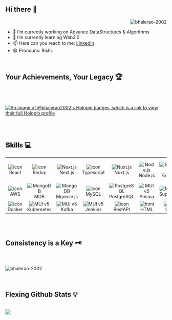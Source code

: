 ## Hi there 👋
<p align="right"> <img src="https://komarev.com/ghpvc/?username=bhalerao-2002&label=Profile%20views&color=0e75b6&style=flat" alt="bhalerao-2002" />
  
- 🔭 I’m currently working on Advance DataStructures & Algorithms 
- 🌱 I’m currently learning Web3.0
- 📫 Here can you reach to me: [LinkedIn](https://www.linkedin.com/in/rushikesh-bhalerao-4313a01b1/)
- 😄 Pronouns: Rishi.
  
<br>

## Your Achievements, Your Legacy 🏆
<br>
<br>

[![An image of @bhalerao2002's Holopin badges, which is a link to view their full Holopin profile](https://holopin.me/bhalerao2002)](https://holopin.io/@bhalerao2002)

<br>
<br>

## 𝐒𝐤𝐢𝐥𝐥s 💻 
<p align="center">
<table align="center">
  <tr>
    <td align="center" width="90">
      <img src="https://techstack-generator.vercel.app/react-icon.svg" alt="icon" width="55" height="55" />
      <br>React
    </td>
    <td align="center" width="90">
      <img src="https://techstack-generator.vercel.app/redux-icon.svg" alt="icon" width="55" height="55" />
      <br>Redux
    </td>
    <td align="center" width="90">
      <img src="https://skillicons.dev/icons?i=nextjs" width="45" height="45" alt="Next.js" />
      <br>Next.js
    </td>
    <td align="center" width="90">
      <img src="https://techstack-generator.vercel.app/ts-icon.svg" alt="icon" width="55" height="55" />
      <br>Typescript
    </td>
    <td align="center" width="90">
      <img src="https://skillicons.dev/icons?i=nuxtjs" width="45" height="45" alt="Nuxt.js" />
      <br>Nuxt.js
    </td>
    <td align="center" width="90">
      <img src="https://skillicons.dev/icons?i=nodejs" width="45" height="45" alt="Node.js" />
      <br>Node.js
    </td>
    <td align="center" width="90">
      <img src="https://skillicons.dev/icons?i=express" width="45" height="45" alt="Express" />
      <br>Express
    </td>
    <td align="center" width="90">
      <img src="https://skillicons.dev/icons?i=tailwind" width="45" height="45" alt="Tailwind" />
      <br>Tailwind
    </td>
    <td align="center" width="90">
      <img src="https://skillicons.dev/icons?i=materialui" width="45" height="45" alt="MUI v5" />
      <br>MaterialUI
    </td>
    <td align="center" width="90">
      <img src="https://github.com/colinhacks/zod/raw/master/logo.svg" width="55" height="55" align="center" alt="Zod logo" />
      <br>Zod
    </td>
  </tr>


  <tr>
    <td align="center" width="90">
      <img src="https://techstack-generator.vercel.app/aws-icon.svg" alt="icon" width="55" height="55" />
      <br>AWS
    </td>
    <td align="center" width="90">
      <img src="https://skillicons.dev/icons?i=mongodb" width="45" height="45" alt="MongoDB" />
      <br>MDB
    </td>
    <td align="center" width="90">
      <img src="https://mongoosejs.com/docs/images/mongoose5_62x30_transparent.png" width="45" height="45" alt="MongoDB" />
      <br>Mgoose.js
    </td>
    <td align="center" width="90">
      <img src="https://techstack-generator.vercel.app/mysql-icon.svg" alt="icon" width="55" height="55" />
      <br>MySQL
    </td>
    <td align="center" width="90">
      <img src="https://skillicons.dev/icons?i=postgres" width="45" height="45" alt="PostgreSQL" />
      <br>PostgreSQL
    </td>
    <td align="center" width="90">
      <img src="https://skillicons.dev/icons?i=prisma" width="45" height="45" alt="MUI v5" />
      <br>Prisma
    </td>
    <td align="center" width="90">
      <img src="https://skillicons.dev/icons?i=supabase" width="45" height="45" alt="MUI v5" />
      <br>Supabase
    </td>
    <td align="center" width="90">
      <img src="https://skillicons.dev/icons?i=bash" width="45" height="45" alt="MUI v5" />
      <br>Bash
    </td>
    <td align="center" width="90">
      <img src="https://skillicons.dev/icons?i=jest" width="45" height="45" alt="MUI v5" />
      <br>Jest
    </td> 
    <td align="center" width="90">
      <img src="https://skillicons.dev/icons?i=postman" width="45" height="45" alt="MUI v5" />
      <br>Postman
    </td>
  </tr>


  
  <tr>
    <td align="center" width="90">
      <img src="https://techstack-generator.vercel.app/docker-icon.svg" alt="icon" width="65" height="65" />
      <br>Docker
    </td>
    <td align="center" width="90">
      <img src="https://skillicons.dev/icons?i=kubernetes" width="45" height="45" alt="MUI v5" />
      <br>Kubernetes
    </td>
    <td align="center" width="90">
      <img src="https://skillicons.dev/icons?i=kafka" width="45" height="45" alt="MUI v5" />
      <br>Kafka
    </td>
    <td align="center" width="90">
      <img src="https://skillicons.dev/icons?i=jenkins" width="45" height="45" alt="MUI v5" />
      <br>Jenkins
    </td>
    <td align="center" width="90">
      <img src="https://techstack-generator.vercel.app/restapi-icon.svg" alt="icon" width="55" height="55" />
      <br>RestAPI
    </td>
    <td align="center" width="90">
      <img src="https://skillicons.dev/icons?i=html" width="45" height="45" alt="html" />
      <br>HTML
    </td>
    <td align="center" width="90">
      <img src="https://skillicons.dev/icons?i=css" width="45" height="45" alt="css" />
      <br>CSS
    </td>
    <td align="center" width="90">
      <img src="https://techstack-generator.vercel.app/js-icon.svg" alt="icon" width="65" height="65" />
      <br>Javascript
    </td>
    <td align="center" width="90">
      <img src="https://techstack-generator.vercel.app/cpp-icon.svg" alt="icon" width="55" height="55" />
      <br>C++
    </td>
    <td align="center" width="90">
      <img src="https://techstack-generator.vercel.app/python-icon.svg" alt="icon" width="55" height="55" />
      <br>Python
    </td>       
  </tr>
 </table>
</p>

<br>
<br>

## Consistency is a Key 🗝️

<br>
<p><img align="center" src="https://github-readme-streak-stats.herokuapp.com/?user=bhalerao-2002&" alt="bhalerao-2002" /></p>
<br>

## Flexing Github Stats 💡

<br>
   <img src="https://github-readme-stats-sigma-five.vercel.app/api?username=bhalerao-2002&count_private=true&show_icons=true&theme=chartreuse-dark">  
<br>

<br>
<br>
